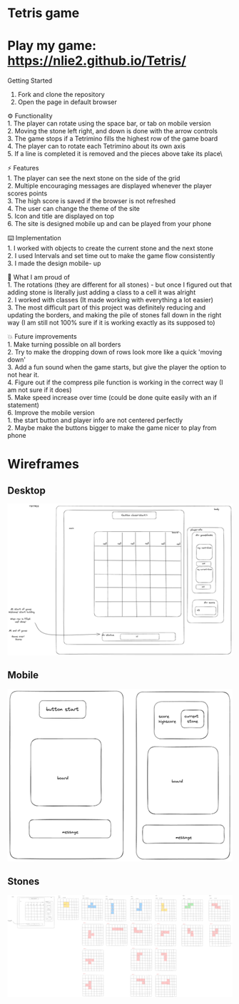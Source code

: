 # Tetris game 

# Play my game: https://nlie2.github.io/Tetris/

Getting Started 

1. Fork and clone the repository
2. Open the page in default browser 

⚙️ Functionality \
    1. The player can rotate using the space bar, or tab on mobile version \
    2. Moving the stone left right, and down is done with the arrow controls\
    3. The game stops if a Tetrimino fills the highest row of the game board\
    4. The player can to rotate each Tetrimino about its own axis\
    5. If a line is completed it is removed and the pieces above take its place\

⚡️ Features \
    1. The player can see the next stone on the side of the grid \
    2. Multiple encouraging messages are displayed whenever the player scores points\
    3. The high score is saved if the browser is not refreshed \
    4. The user can change the theme of the site \
    5. Icon and title are displayed on top \
    6. The site is designed mobile up and can be played from your phone


⌨️ Implementation \
    1. I worked with objects to create the current stone and the next stone \
    2. I used Intervals and set time out to make the game flow consistently \
    3. I made the design mobile- up 

💪 What I am proud of \
    1. The rotations (they are different for all stones) - but once I figured out that adding stone is literally just adding a class to a cell it was alright \
    2. I worked with classes (It made working with everything a lot easier) \
    3. The most difficult part of this project was definitely reducing and updating the borders, and making the pile of stones fall down in the right way (I am still not 100% sure if it is working exactly as its supposed to) 

💥 Future improvements \
    1. Make turning possible on all borders \
    2. Try to make the dropping down of rows look more like a quick 'moving down' \
    3. Add a fun sound when the game starts, but give the player the option to not hear it. \
    4. Figure out if the compress pile function is working in the correct way (I am not sure if it does) \
    5. Make speed increase over time (could be done quite easily with an if statement) \
    6. Improve the mobile version \
        1. the start button and player info are not centered perfectly \
        2. Maybe make the buttons bigger to make the game nicer to play from phone 

# Wireframes
## Desktop
![Desktop Wireframe](assets/wireframes/tetris_wireframe_desktop.png)
## Mobile
![Mobile Wireframe](assets/wireframes/tetris_wireframe_mobile.png)
## Stones
![Rotations Wireframe](assets/wireframes/tetris_wireframe_stones.png)
